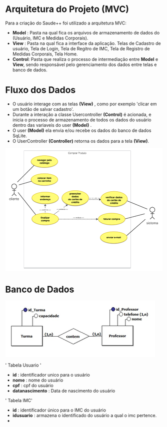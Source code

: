 # Arquitetura do Projeto (MVC)

Para a criação do Saude++ foi utilizado a arquitetura MVC:

- **Model** : Pasta na qual fica os arquivos de armazenamento de dados do (Usuário, IMC e Medidas Corporais).
- **View** : Pasta na qual fica a interface da aplicação. Telas de Cadastro de usuário, Tela de Login, Tela de Regitro de IMC, Tela de Registro de Medidas Corporais, Tela Home.
- **Control**: Pasta que realiza o processo de intermediação entre **Model** e **View**, sendo responsável pelo gerenciamento dos dados entre telas e banco de dados.

# Fluxo dos Dados

- O usuário interage com as telas **(View)** , como por exemplo 'clicar em um botão de salvar cadastro'.
- Durante a interação a classe Usercontroller **(Control)** é acionada, e inicia o processo de armazenamento de todos os dados do usuário dentro das variaveis do user **(Model)** .
- O user **(Model)** ela envia e/ou recebe os dados do banco de dados SqLite.
- O UserController **(Controller)** retorna os dados para a tela **(View)**.

<!-- Codigo para por imagens dentro da documentação -->
![Diagrama de Caso de Uso](saudeapp/docs/casodeuso.png)

# Banco de Dados

![Diagrama Conceitual Banco de Dados](saudeapp/docs/der.jpg)

' Tabela Usuario '
- **id** : identificador unico para o usuário
- **nome** : nome do usuário
- **cpf** : cpf do usuário
- **datanascimento** : Data de nascimento do usuário

' Tabela IMC'
- **id** : identificador único para o IMC do usuário
- **idusuario** : armazena o identificado do usuário a qual o imc pertence.
- 
